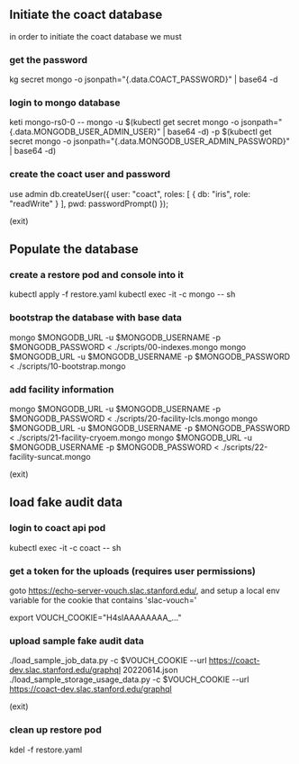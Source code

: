 

## Initiate the coact database

in order to initiate the coact database we must

### get the password
kg secret mongo -o jsonpath="{.data.COACT_PASSWORD}" | base64 -d

### login to mongo database
keti mongo-rs0-0 -- mongo -u $(kubectl get secret mongo -o jsonpath="{.data.MONGODB_USER_ADMIN_USER}" | base64 -d) -p $(kubectl get secret mongo -o jsonpath="{.data.MONGODB_USER_ADMIN_PASSWORD}" | base64 -d)

### create the coact user and password
use admin
db.createUser({ user: "coact", roles: [ { db: "iris", role: "readWrite" } ], pwd: passwordPrompt() });

(exit)

## Populate the database

### create a restore pod and console into it
kubectl apply -f restore.yaml
kubectl exec -it <pod> -c mongo -- sh

### bootstrap the database with base data
mongo $MONGODB_URL -u $MONGODB_USERNAME -p $MONGODB_PASSWORD < ./scripts/00-indexes.mongo
mongo $MONGODB_URL -u $MONGODB_USERNAME -p $MONGODB_PASSWORD < ./scripts/10-bootstrap.mongo

### add facility information
mongo $MONGODB_URL -u $MONGODB_USERNAME -p $MONGODB_PASSWORD < ./scripts/20-facility-lcls.mongo
mongo $MONGODB_URL -u $MONGODB_USERNAME -p $MONGODB_PASSWORD < ./scripts/21-facility-cryoem.mongo
mongo $MONGODB_URL -u $MONGODB_USERNAME -p $MONGODB_PASSWORD < ./scripts/22-facility-suncat.mongo

(exit)

## load fake audit data

### login to coact api pod
kubectl exec -it <pod> -c coact -- sh

### get a token for the uploads (requires user permissions)
goto https://echo-server-vouch.slac.stanford.edu/, and setup a local env variable for the cookie that contains 'slac-vouch='

export VOUCH_COOKIE="H4sIAAAAAAAA_..."


### upload sample fake audit data
./load_sample_job_data.py -c $VOUCH_COOKIE --url https://coact-dev.slac.stanford.edu/graphql 20220614.json
./load_sample_storage_usage_data.py -c $VOUCH_COOKIE --url https://coact-dev.slac.stanford.edu/graphql

(exit)

### clean up restore pod
kdel -f restore.yaml

